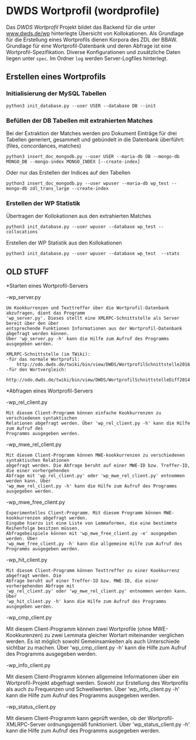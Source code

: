 # DWDS Wortprofil (wordprofile)

Das *DWDS Wortprofil* Projekt bildet das Backend für die unter www.dwds.de/wp hinterlegte Übersicht von Kollokationen.
Als Grundlage für die Erstellung eines Wortprofils dienen Korpora des ZDL der BBAW.
Grundlage für eine Wortprofil-Datenbank und deren Abfrage ist eine Wortprofil-Spezifikation. 
Diverse Konfigurationen und zusätzliche Daten liegen unter `spec`.
Im Ordner `log` werden Server-Logfiles hinterlegt.

## Erstellen eines Wortprofils

### Initialisierung der MySQL Tabellen

`python3 init_database.py --user USER --database DB --init`

### Befüllen der DB Tabellen mit extrahierten Matches
Bei der Extraktion der Matches werden pro Dokument Einträge für drei Tabellen generiert, gesammelt und gebündelt in die Datenbank überführt:
(files, concordances, matches)

`python3 insert_doc_mongodb.py --user USER --maria-db DB --mongo-db MONGO_DB --mongo-index MONGO_INDEX [--create-index]`

Oder nur das Erstellen der Indices auf den Tabellen

`python3 insert_doc_mongodb.py --user wpuser --maria-db wp_test --mongo-db zdl_trans_large --create-index`

### Erstellen der WP Statistik
Übertragen der Kollokationen aus den extrahierten Matches

`python3 init_database.py --user wpuser --database wp_test --collocations`

Erstellen der WP Statistik aus den Kollokationen

`python3 init_database.py --user wpuser --database wp_test  --stats`

## OLD STUFF
*Starten eines Wortprofil-Servers

  -wp_server.py
  
    Um Kookkurrenzen und Texttreffer über die Wortprofil-Datenbank abzufragen, dient das Programm
    'wp_server.py'. Dieses stellt eine XMLRPC-Schnittstelle als Server bereit über den über 
    entsprechende Funktionen Informationen aus der Wortprofil-Datenbank abgefragt werden können. 
    Über 'wp_server.py -h' kann die Hilfe zum Aufruf des Programms ausgegeben werden.
    
    XMLRPC-Schnittstelle (im TWiki):
    -für das normale Wortprofil:
	    http://odo.dwds.de/twiki/bin/view/DWDS/WortprofilSchnittstelle2016	
    -für den Wortvergleich:
	    http://odo.dwds.de/twiki/bin/view/DWDS/WortprofilSchnittstelleDiff2014

*Abfragen eines Wortprofil-Servers

  -wp_rel_client.py

    Mit diesem Client-Programm können einfache Kookkurrenzen zu verschiedenen syntaktischen 
    Relationen abgefragt werden. Über 'wp_rel_client.py -h' kann die Hilfe zum Aufruf des 
    Programms ausgegeben werden.

  -wp_mwe_rel_client.py

    Mit diesem Client-Programm können MWE-kookkurrenzen zu verschiedenen syntaktischen Relationen 
    abgefragt werden. Die Abfrage beruht auf einer MWE-ID bzw. Treffer-ID, die einer vorhergehenden 
    Abfrage mit 'wp_rel_client.py' oder 'wp_mwe_rel_client.py' entnommen werden kann. Über 
    'wp_mwe_rel_client.py -h' kann die Hilfe zum Aufruf des Programms ausgegeben werden.

  -wp_mwe_free_client.py
  
    Experimentelles Client-Programm. Mit diesem Programm können MWE-kookkurrenzen abgefragt werden. 
    Eingabe hierzu ist eine Liste von Lemmaformen, die eine bestimmte Reihenfolge besitzen müssen.
    Abfragebeispiele können mit 'wp_mwe_free_client.py -e' ausgegeben werden. Über 
    'wp_mwe_free_client.py -h' kann die allgemeine Hilfe zum Aufruf des Programms ausgegeben werden.

  -wp_hit_client.py
  
    Mit diesem Client-Programm können Texttreffer zu einer Kookkurrenz abgefragt werden. Die 
    Abfrage beruht auf einer Treffer-ID bzw. MWE-ID, die einer vorhergehenden Abfrage mit 
    'wp_rel_client.py' oder 'wp_mwe_rel_client.py' entnommen werden kann. Über 
    'wp_hit_client.py -h' kann die Hilfe zum Aufruf des Programms ausgegeben werden.

  -wp_cmp_client.py

   Mit diesem Client-Programm können zwei Wortprofile (ohne MWE-Kookkurenzen) zu zwei 
   Lemmata gleicher Wortart miteinander verglichen werden. Es ist möglich sowohl
   Gemeinsamkeiten als auch Unterschiede sichtbar zu machen. Über 'wp_cmp_client.py -h' 
   kann die Hilfe zum Aufruf des Programms ausgegeben werden.

  -wp_info_client.py

   Mit diesem Client-Programm können allgemeine Informationen über ein Wortprofil-Projekt 
   abgefragt werden. Sowohl zur Erstellung des Wortprofils als auch zu Frequenzen und Schwellwerten. 
   Über 'wp_info_client.py -h' kann die Hilfe zum Aufruf des Programms ausgegeben werden.

  -wp_status_client.py

   Mit diesem Client-Programm kann geprüft werden, ob der Wortprofil-XMLRPC-Server ordnungsgemäß 
   funktioniert. Über 'wp_status_client.py -h' kann die Hilfe zum Aufruf des Programms ausgegeben werden.

